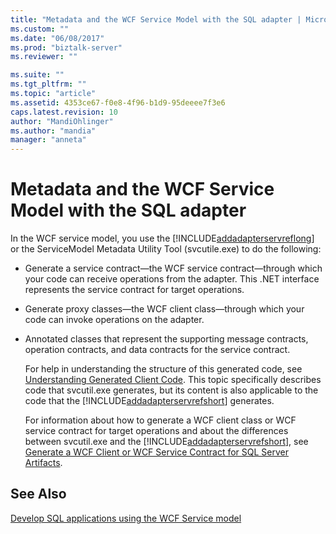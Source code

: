 ```yaml
---
title: "Metadata and the WCF Service Model with the SQL adapter | Microsoft Docs"
ms.custom: ""
ms.date: "06/08/2017"
ms.prod: "biztalk-server"
ms.reviewer: ""

ms.suite: ""
ms.tgt_pltfrm: ""
ms.topic: "article"
ms.assetid: 4353ce67-f0e8-4f96-b1d9-95deeee7f3e6
caps.latest.revision: 10
author: "MandiOhlinger"
ms.author: "mandia"
manager: "anneta"
---
```

# Metadata and the WCF Service Model with the SQL adapter
In the WCF service model, you use the [!INCLUDE[addadapterservreflong](../../includes/addadapterservreflong-md.md)] or the ServiceModel Metadata Utility Tool (svcutile.exe) to do the following:  
  
- Generate a service contract—the WCF service contract—through which your code can receive operations from the adapter. This .NET interface represents the service contract for target operations.  
  
- Generate proxy classes—the WCF client class—through which your code can invoke operations on the adapter.  
  
- Annotated classes that represent the supporting message contracts, operation contracts, and data contracts for the service contract.  
  
  For help in understanding the structure of this generated code, see [Understanding Generated Client Code](https://msdn.microsoft.com/library/ms733881.aspx). This topic specifically describes code that svcutil.exe generates, but its content is also applicable to the code that the [!INCLUDE[addadapterservrefshort](../../includes/addadapterservrefshort-md.md)] generates.  
  
  For information about how to generate a WCF client class or WCF service contract for target operations and about the differences between svcutil.exe and the [!INCLUDE[addadapterservrefshort](../../includes/addadapterservrefshort-md.md)], see [Generate a WCF Client or WCF Service Contract for SQL Server Artifacts](../../adapters-and-accelerators/adapter-sql/generate-a-wcf-client-or-wcf-service-contract-for-sql-server-artifacts.md).  
  
## See Also  
[Develop SQL applications using the WCF Service model](../../adapters-and-accelerators/adapter-sql/develop-sql-applications-using-the-wcf-service-model.md)